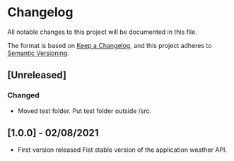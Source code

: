 # Changelog

All notable changes to this project will be documented in this file.

The format is based on [Keep a Changelog](https://keepachangelog.com/en/1.0.0/),
and this project adheres to [Semantic Versioning](https://semver.org/spec/v2.0.0.html).

## [Unreleased]

### Changed

- Moved test folder. Put test folder outside /src.

## [1.0.0] - 02/08/2021

- First version released
Fist stable version of the application weather API.
